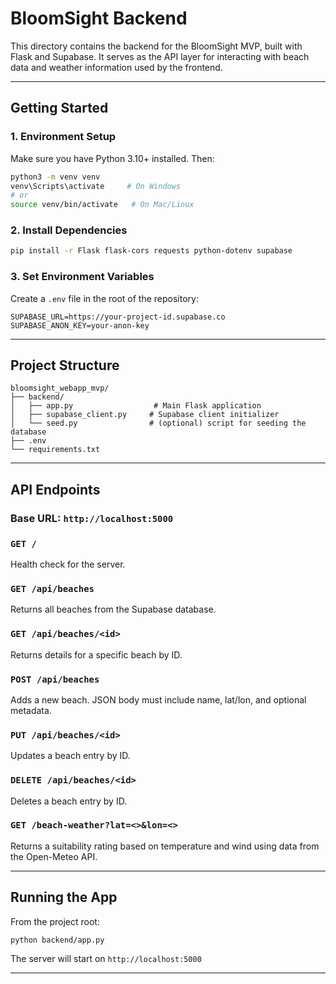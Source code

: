 # BloomSight Backend

This directory contains the backend for the BloomSight MVP, built with Flask and Supabase. It serves as the API layer for interacting with beach data and weather information used by the frontend.

---

## Getting Started

### 1. **Environment Setup**

Make sure you have Python 3.10+ installed. Then:

```bash
python3 -m venv venv
venv\Scripts\activate     # On Windows
# or
source venv/bin/activate   # On Mac/Linux
```

### 2. **Install Dependencies**

```bash
pip install -r Flask flask-cors requests python-dotenv supabase
```

### 3. **Set Environment Variables**

Create a `.env` file in the root of the repository:

```env
SUPABASE_URL=https://your-project-id.supabase.co
SUPABASE_ANON_KEY=your-anon-key
```

---

## Project Structure

```
bloomsight_webapp_mvp/
├── backend/
│   ├── app.py                  # Main Flask application
│   ├── supabase_client.py     # Supabase client initializer
│   └── seed.py                # (optional) script for seeding the database
├── .env
└── requirements.txt
```

---

## API Endpoints

### Base URL: `http://localhost:5000`

### `GET /`

Health check for the server.

### `GET /api/beaches`

Returns all beaches from the Supabase database.

### `GET /api/beaches/<id>`

Returns details for a specific beach by ID.

### `POST /api/beaches`

Adds a new beach. JSON body must include name, lat/lon, and optional metadata.

### `PUT /api/beaches/<id>`

Updates a beach entry by ID.

### `DELETE /api/beaches/<id>`

Deletes a beach entry by ID.

### `GET /beach-weather?lat=<>&lon=<>`

Returns a suitability rating based on temperature and wind using data from the Open-Meteo API.

---

##  Running the App

From the project root:

```bash
python backend/app.py
```

The server will start on `http://localhost:5000`

---
